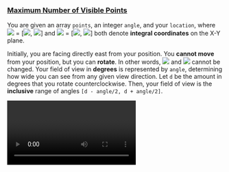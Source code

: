 ### [Maximum Number of Visible Points](https://leetcode.com/problems/maximum-number-of-visible-points/) <br>

You are given an array `points`, an integer `angle`, and your `location`, where <img src="https://render.githubusercontent.com/render/math?math=location"> = [<img src="https://render.githubusercontent.com/render/math?math=pos_x">, <img src="https://render.githubusercontent.com/render/math?math=pos_y">] and <img src="https://render.githubusercontent.com/render/math?math=points[i]"> = [<img src="https://render.githubusercontent.com/render/math?math=x_i">, <img src="https://render.githubusercontent.com/render/math?math=y_i">] both denote **integral coordinates** on the X-Y plane.

Initially, you are facing directly east from your position. You **cannot move** from your position, but you can **rotate**. In other words, <img src="https://render.githubusercontent.com/render/math?math=pos_x"> and <img src="https://render.githubusercontent.com/render/math?math=pos_y"> cannot be changed. Your field of view in **degrees** is represented by `angle`, determining how wide you can see from any given view direction. Let `d` be the amount in degrees that you rotate counterclockwise. Then, your field of view is the **inclusive** range of angles `[d - angle/2, d + angle/2]`.

<video src="../../../../../images/1610-angle.mp4">

You can **see** some set of points if, for each point, the **angle** formed by the point, your position, and the immediate east direction from your position is **in your field of view**.

There can be multiple points at one coordinate. There may be points at your location, and you can always see these points regardless of your rotation. Points do not obstruct your vision to other points.

Return *the maximum number of points you can see*.


#### Example 1:
<img src="../../../../../images/1610-89a07e9b-00ab-4967-976a-c723b2aa8656.png">

```
Input: points = [[2,1],[2,2],[3,3]], angle = 90, location = [1,1]
Output: 3
Explanation: The shaded region represents your field of view. All points can be made visible in your field of view, including [3,3] even though [2,2] is in front and in the same line of sight.

```

#### Example 2:

```
Input: points = [[2,1],[2,2],[3,4],[1,1]], angle = 90, location = [1,1]
Output: 4
Explanation: All points can be made visible in your field of view, including the one at your location.

```

#### Example 3:
<img src="../../../../../images/1610-5010bfd3-86e6-465f-ac64-e9df941d2e49.png">

```
Input: points = [[1,0],[2,1]], angle = 13, location = [1,1]
Output: 1
Explanation: You can only see one of the two points, as shown above.

```



# Solutions

### Python
```
class Solution:
    def visiblePoints(self, points: List[List[int]], angle: int, location: List[int]) -> int:
        ''' 
        1. convert all coordinates to radians (points to angles) 
        2. sort the array
        3. use sliding window to find the longest window that satisfies arr[r] - arr[l] <= angle.
        Note that we need to go around the circle, so we duplicate the array and offset the second half by 2*pi.
        '''
        
        arr=[]
        same_as_location=0
        
        for x, y in points:
            # if point has same location as out location we will append it to result at the end
            if x==location[0] and y==location[1]:
                same_as_location += 1
                continue
            # converting points to angles, and atan2 converts to radians
            arr.append(math.atan2(y-location[1], x-location[0]))
                
                
        arr.sort()

        # note that we need to go around the circle
        # so we duplicate the array and offset the second half by 2*pi.            
        arr = arr + [x + 2.0 * math.pi for x in arr]


        angle = math.pi * angle / 180
        l=0
        res=0
        # use sliding window to find the longest window that satisfies arr[r] - arr[l] <= angle.
        for r in range(len(arr)):
            while arr[r] - arr[l] > angle: # cut sliding window tail, if not in our view angle
                l += 1
            res = max(res, r - l + 1)
            
        return res + same_as_location

```
